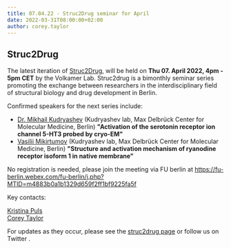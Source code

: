 ```yaml
---
title: 07.04.22 - Struc2Drug seminar for April
date: 2022-03-31T08:00:00+02:00
author: corey.taylor
---
```


## Struc2Drug

The latest iteration of [Struc2Drug](https://volkamerlab.org/outreach/struc2drug/), will be held on **Thu 07. April 2022, 4pm - 5pm CET** by the Volkamer Lab. Struc2drug is a bimonthly seminar series promoting the exchange between researchers in the interdisciplinary field of structural biology and drug development in Berlin.

Confirmed speakers for the next series include:

* [Dr. Mikhail Kudryashev](https://www.mdc-berlin.de/person/dr-mikhail-kudryashev) (Kudryashev lab, Max Delbrück Center for Molecular Medicine, Berlin) **"Activation of the serotonin receptor ion channel 5-HT3 probed by cryo-EM"**
* [Vasilii Mikirtumov](https://www.mdc-berlin.de/kudryashev) (Kudryashev lab, Max Delbrück Center for Molecular Medicine, Berlin) **"Structure and activation mechanism of ryanodine receptor isoform 1 in native membrane"**

No registration is needed, please join the meeting via FU berlin at https://fu-berlin.webex.com/fu-berlin/j.php?MTID=m4883b0a1b1329d659f2ff1bf9225fa5f

Key contacts:

<a href = "mailto: kristina.puls@fu-berlin.de">Kristina Puls</a><br>
<a href = "mailto: corey.taylor@charite.de">Corey Taylor</a><br>

For updates as they occur, please see the [struc2drug page](https://volkamerlab.org/outreach/struc2drug/) or follow us on Twitter <a href="https://twitter.com/struc2drug" target="_blank"><i class="icon fa-twitter"></i></a>.